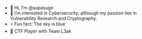 - 👋 Hi, I’m @supasuge
- 👀 I’m interested in Cybersecurity, although my passion lies in Vulnerability Research and Cryptography.
- ⚡ Fun fact: The sky is blue
- 🎌 CTF Player with Team L3ak

<!---
supasuge/supasuge is a ✨ special ✨ repository because its `README.md` (this file) appears on your GitHub profile.
You can click the Preview link to take a look at your changes.
--->
